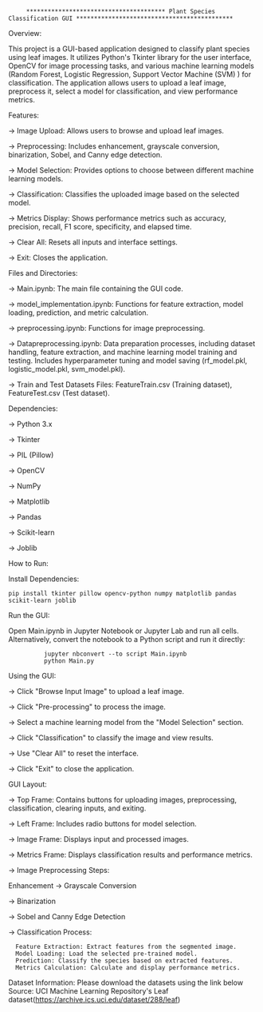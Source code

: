          *************************************** Plant Species Classification GUI ********************************************

Overview:

This project is a GUI-based application designed to classify plant species using leaf images. It utilizes Python's Tkinter library for the user interface, OpenCV 
for image processing tasks, and various machine learning models (Random Forest, Logistic Regression,  Support Vector Machine (SVM) ) for classification. The application allows users to upload
a leaf image, preprocess it, select a model for classification, and view performance metrics.

Features:

 -> Image Upload: Allows users to browse and upload leaf images.
 
 -> Preprocessing: Includes enhancement, grayscale conversion, binarization, Sobel, and Canny edge detection.
 
 -> Model Selection: Provides options to choose between different machine learning models.
 
 -> Classification: Classifies the uploaded image based on the selected model.
 
 -> Metrics Display: Shows performance metrics such as accuracy, precision, recall, F1 score, specificity, and elapsed time.
 
 -> Clear All: Resets all inputs and interface settings.
 
 -> Exit: Closes the application.

Files and Directories:

 -> Main.ipynb: The main file containing the GUI code.
 
 -> model_implementation.ipynb: Functions for feature extraction, model loading, prediction, and metric calculation.
 
 -> preprocessing.ipynb: Functions for image preprocessing.
 
 -> Datapreprocessing.ipynb: Data preparation processes, including dataset handling, feature extraction, and machine learning model training and testing. Includes hyperparameter tuning and model saving (rf_model.pkl, logistic_model.pkl, svm_model.pkl).
 
 -> Train and Test Datasets Files: FeatureTrain.csv (Training dataset), FeatureTest.csv (Test dataset).

Dependencies:

 -> Python 3.x
 
 -> Tkinter
 
 -> PIL (Pillow)
 
 -> OpenCV
 
 -> NumPy
 
 -> Matplotlib
 
 -> Pandas
 
 -> Scikit-learn
 
 -> Joblib


How to Run:

Install Dependencies:

    pip install tkinter pillow opencv-python numpy matplotlib pandas scikit-learn joblib
    
Run the GUI:

Open Main.ipynb in Jupyter Notebook or Jupyter Lab and run all cells.
Alternatively, convert the notebook to a Python script and run it directly:

              jupyter nbconvert --to script Main.ipynb
              python Main.py

Using the GUI:

 -> Click "Browse Input Image" to upload a leaf image.
 
 -> Click "Pre-processing" to process the image.
 
 -> Select a machine learning model from the "Model Selection" section.
 
 -> Click "Classification" to classify the image and view results.
 
 -> Use "Clear All" to reset the interface.
 
 -> Click "Exit" to close the application.

GUI Layout:

 -> Top Frame: Contains buttons for uploading images, preprocessing, classification, clearing inputs, and exiting.
 
 -> Left Frame: Includes radio buttons for model selection.
 
 -> Image Frame: Displays input and processed images.
 
 -> Metrics Frame: Displays classification results and performance metrics.
 
 -> Image Preprocessing Steps:

Enhancement
 -> Grayscale Conversion
 
 -> Binarization
 
 -> Sobel and Canny Edge Detection
 
 -> Classification Process:

      Feature Extraction: Extract features from the segmented image.
      Model Loading: Load the selected pre-trained model.
      Prediction: Classify the species based on extracted features.
      Metrics Calculation: Calculate and display performance metrics.

Dataset Information:
Please download  the datasets using the link below 
    Source: UCI Machine Learning Repository's Leaf dataset(https://archive.ics.uci.edu/dataset/288/leaf)
  
